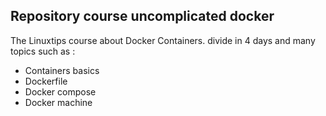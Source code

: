 ## Repository course uncomplicated docker

The Linuxtips course about Docker Containers. divide in 4 days and many topics such as :
* Containers basics 
* Dockerfile
* Docker compose
* Docker machine  